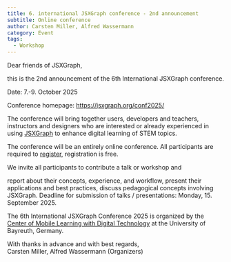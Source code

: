```yaml
---
title: 6. international JSXGraph conference - 2nd announcement
subtitle: Online conference
author: Carsten Miller, Alfred Wassermann
category: Event
tags:
  - Workshop
---
```


Dear friends of JSXGraph,

this is the 2nd announcement of the 6th International JSXGraph conference.

Date: 7.-9. October 2025

Conference homepage: https://jsxgraph.org/conf2025/

The conference will bring together users, developers and teachers, instructors and designers who are interested or already experienced in
using [JSXGraph](https://jsxgraph.org/) to enhance digital learning of STEM topics.

The conference will be an entirely online conference. All participants are required to [register](https://jsxgraph.org/conf2025/registration/),
registration is free.

We invite all participants to contribute a talk or workshop and

report about their concepts, experience, and workflow,
present their applications and best practices,
discuss pedagogical concepts involving JSXGraph.
Deadline for submission of talks / presentations: Monday, 15. September 2025.

The 6th International JSXGraph Conference 2025 is organized by
the [Center of Mobile Learning with Digital Technology](https://mobile-learning.uni-bayreuth.de/) at the University of Bayreuth, Germany.

With thanks in advance and with best regards,  
Carsten Miller, Alfred Wassermann (Organizers)